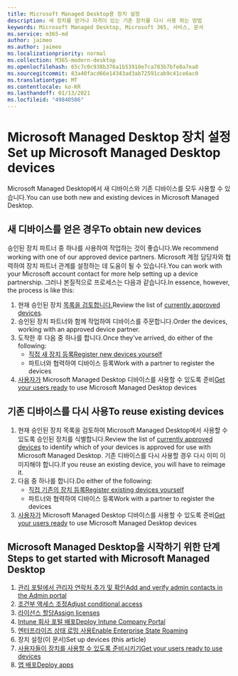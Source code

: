 ```yaml
---
title: Microsoft Managed Desktop용 장치 설정
description: 새 장치를 얻거나 자격이 있는 기존 장치를 다시 사용 하는 방법
keywords: Microsoft Managed Desktop, Microsoft 365, 서비스, 문서
ms.service: m365-md
author: jaimeo
ms.author: jaimeo
ms.localizationpriority: normal
ms.collection: M365-modern-desktop
ms.openlocfilehash: 65c7c0c938b376a1b53910e7ca783b7bfe8a7ea8
ms.sourcegitcommit: 83a40facd66e14343ad3ab72591cab9c41ce6ac0
ms.translationtype: MT
ms.contentlocale: ko-KR
ms.lasthandoff: 01/13/2021
ms.locfileid: "49840506"
---
```

# <a name="set-up-microsoft-managed-desktop-devices"></a><span data-ttu-id="9d34b-104">Microsoft Managed Desktop 장치 설정</span><span class="sxs-lookup"><span data-stu-id="9d34b-104">Set up Microsoft Managed Desktop devices</span></span>

<span data-ttu-id="9d34b-105">Microsoft Managed Desktop에서 새 디바이스와 기존 디바이스를 모두 사용할 수 있습니다.</span><span class="sxs-lookup"><span data-stu-id="9d34b-105">You can use both new and existing devices in Microsoft Managed Desktop.</span></span>

## <a name="to-obtain-new-devices"></a><span data-ttu-id="9d34b-106">새 디바이스를 얻은 경우</span><span class="sxs-lookup"><span data-stu-id="9d34b-106">To obtain new devices</span></span>

<span data-ttu-id="9d34b-107">승인된 장치 파트너 중 하나를 사용하여 작업하는 것이 좋습니다.</span><span class="sxs-lookup"><span data-stu-id="9d34b-107">We recommend working with one of our approved device partners.</span></span> <span data-ttu-id="9d34b-108">Microsoft 계정 담당자와 협력하여 장치 파트너 관계를 설정하는 데 도움이 될 수 있습니다.</span><span class="sxs-lookup"><span data-stu-id="9d34b-108">You can work with your Microsoft account contact for more help setting up a device partnership.</span></span> <span data-ttu-id="9d34b-109">그러나 본질적으로 프로세스는 다음과 같습니다.</span><span class="sxs-lookup"><span data-stu-id="9d34b-109">In essence, however, the process is like this:</span></span>

1. <span data-ttu-id="9d34b-110">현재 승인된 장치 [목록을 검토합니다.](../service-description/device-list.md)</span><span class="sxs-lookup"><span data-stu-id="9d34b-110">Review the list of [currently approved devices](../service-description/device-list.md).</span></span>
2. <span data-ttu-id="9d34b-111">승인된 장치 파트너와 함께 작업하여 디바이스를 주문합니다.</span><span class="sxs-lookup"><span data-stu-id="9d34b-111">Order the devices, working with an approved device partner.</span></span>
3. <span data-ttu-id="9d34b-112">도착한 후 다음 중 하나를 합니다.</span><span class="sxs-lookup"><span data-stu-id="9d34b-112">Once they've arrived, do either of the following:</span></span>
    - [<span data-ttu-id="9d34b-113">직접 새 장치 등록</span><span class="sxs-lookup"><span data-stu-id="9d34b-113">Register new devices yourself</span></span>](register-devices-self.md)
    - <span data-ttu-id="9d34b-114">파트너와 협력하여 디바이스 등록</span><span class="sxs-lookup"><span data-stu-id="9d34b-114">Work with a partner to register the devices</span></span>
4. <span data-ttu-id="9d34b-115">[사용자가](get-started-devices.md) Microsoft Managed Desktop 디바이스를 사용할 수 있도록 준비</span><span class="sxs-lookup"><span data-stu-id="9d34b-115">[Get your users ready](get-started-devices.md) to use Microsoft Managed Desktop devices</span></span>

## <a name="to-reuse-existing-devices"></a><span data-ttu-id="9d34b-116">기존 디바이스를 다시 사용</span><span class="sxs-lookup"><span data-stu-id="9d34b-116">To reuse existing devices</span></span>

1. <span data-ttu-id="9d34b-117">현재 승인된 [](../service-description/device-list.md) 장치 목록을 검토하여 Microsoft Managed Desktop에서 사용할 수 있도록 승인된 장치를 식별합니다.</span><span class="sxs-lookup"><span data-stu-id="9d34b-117">Review the list of [currently approved devices](../service-description/device-list.md) to identify which of your devices is approved for use with Microsoft Managed Desktop.</span></span> <span data-ttu-id="9d34b-118">기존 디바이스를 다시 사용할 경우 다시 이미 이미지해야 합니다.</span><span class="sxs-lookup"><span data-stu-id="9d34b-118">If you reuse an existing device, you will have to reimage it.</span></span>
2. <span data-ttu-id="9d34b-119">다음 중 하나를 합니다.</span><span class="sxs-lookup"><span data-stu-id="9d34b-119">Do either of the following:</span></span>
    - [<span data-ttu-id="9d34b-120">직접 기존의 장치 등록</span><span class="sxs-lookup"><span data-stu-id="9d34b-120">Register existing devices yourself</span></span>](register-reused-devices-self.md)
    - <span data-ttu-id="9d34b-121">파트너와 협력하여 디바이스 등록</span><span class="sxs-lookup"><span data-stu-id="9d34b-121">Work with a partner to register the devices</span></span>
3. <span data-ttu-id="9d34b-122">[사용자가](get-started-devices.md) Microsoft Managed Desktop 디바이스를 사용할 수 있도록 준비</span><span class="sxs-lookup"><span data-stu-id="9d34b-122">[Get your users ready](get-started-devices.md) to use Microsoft Managed Desktop devices</span></span>

## <a name="steps-to-get-started-with-microsoft-managed-desktop"></a><span data-ttu-id="9d34b-123">Microsoft Managed Desktop을 시작하기 위한 단계</span><span class="sxs-lookup"><span data-stu-id="9d34b-123">Steps to get started with Microsoft Managed Desktop</span></span>

1. [<span data-ttu-id="9d34b-124">관리 포털에서 관리자 연락처 추가 및 확인</span><span class="sxs-lookup"><span data-stu-id="9d34b-124">Add and verify admin contacts in the Admin portal</span></span>](add-admin-contacts.md)
2. [<span data-ttu-id="9d34b-125">조건부 액세스 조정</span><span class="sxs-lookup"><span data-stu-id="9d34b-125">Adjust conditional access</span></span>](conditional-access.md)
3. [<span data-ttu-id="9d34b-126">라이선스 할당</span><span class="sxs-lookup"><span data-stu-id="9d34b-126">Assign licenses</span></span>](assign-licenses.md)
4. [<span data-ttu-id="9d34b-127">Intune 회사 포털 배포</span><span class="sxs-lookup"><span data-stu-id="9d34b-127">Deploy Intune Company Portal</span></span>](company-portal.md)
5. [<span data-ttu-id="9d34b-128">엔터프라이즈 상태 로밍 사용</span><span class="sxs-lookup"><span data-stu-id="9d34b-128">Enable Enterprise State Roaming</span></span>](enterprise-state-roaming.md)
6. <span data-ttu-id="9d34b-129">장치 설정(이 문서)</span><span class="sxs-lookup"><span data-stu-id="9d34b-129">Set up devices (this article)</span></span>
7. [<span data-ttu-id="9d34b-130">사용자들이 장치를 사용할 수 있도록 준비시키기</span><span class="sxs-lookup"><span data-stu-id="9d34b-130">Get your users ready to use devices</span></span>](get-started-devices.md)
8. [<span data-ttu-id="9d34b-131">앱 배포</span><span class="sxs-lookup"><span data-stu-id="9d34b-131">Deploy apps</span></span>](deploy-apps.md)
